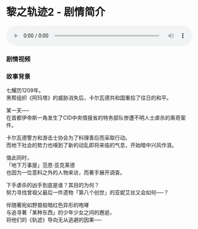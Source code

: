 # 黎之轨迹2 - 剧情简介

<audio controls autoplay loop style="width: 100%">
	<source src="/bgms/kuro/ed91225.mp3" type="audio/mpeg">
	Your browser does not support the audio element.
</audio>

### 剧情视频


### 故事背景
七耀历1209年。  
黑帮组织《阿玛塔》的威胁消失后，卡尔瓦德共和国重拾了往日的和平。  
  
某一天──  
在首都伊帝斯一角发生了CID中央情报省的特务部队惨遭不明人士虐杀的离奇案件。  
  
卡尔瓦德警方和游击士协会为了料理善后而采取行动。  
而地下社会的势力也嗅到了新的动乱即将来临的气息，开始暗中兴风作浪。  
  
值此同时，  
「地下万事屋」范恩‧亚克莱德  
也因为一位意料之外的人物来访，而著手展开调查。  
  
下手虐杀的凶手到底是谁？其目的为何？  
努力寻找曾祖父最后一件遗物「第八个创世」的亚妮艾丝又会如何──？  
  
伴随著宛如野兽般暗红色异形的咆哮  
与追寻著「某种东西」的少年少女之间的邂逅，  
将他们的《轨迹》导向无从逃避的因果──  